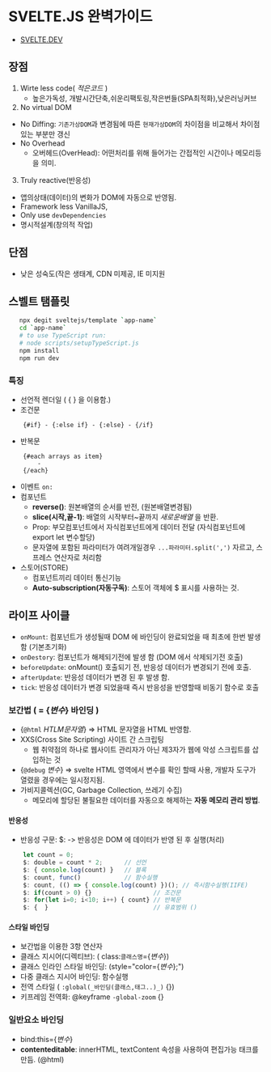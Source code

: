 # SVELTE.JS 완벽가이드

- [SVELTE.DEV](https://svelte.dev/)

## 장점

1) Wirte less code( _적은코드_ )
    - 높은가독성, 개발시간단축,쉬운리팩토링,작은번들(SPA최적화),낮은러닝커브
2) No virtual DOM

- No Diffing: `기존가상DOM`과 변경됨에 따른 `현재가상DOM`의 차이점을 비교해서 차이점있는 부분만 갱신
- No Overhead
  - 오버헤드(OverHead): 어떤처리를 위해 들어가는 간접적인 시간이나 메모리등을 의미.

 3) Truly reactive(반응성)

- 앱의상태(데이터)의 변화가 DOM에 자동으로 반영됨.
- Framework less VanillaJS,
- Only use `devDependencies`
- 명시적설계(창의적 작업)

## 단점

- 낮은 성숙도(작은 생태계, CDN 미제공, IE 미지원

## 스벨트 탬플릿

 ```sh
    npx degit sveltejs/template `app-name`
    cd `app-name`
    # to use TypeScript run:
    # node scripts/setupTypeScript.js
    npm install
    npm run dev
```

### 특징

- 선언적 렌더일 ( { } 을 이용함.)
- 조건문

```svelte
    {#if} - {:else if} - {:else} - {/if}
```

- 반복문

```svelte
    {#each arrays as item}
        - 
    {/each}
```

- 이벤트
    `on:`
- 컴포넌트
  - __reverse()__: 원본배열의 순서를 반전, (원본배열변경됨)
  - __slice(시작,끝-1)__: 배열의 시작부터~끝까지 _새로운배열_ 을 반환.
  - Prop: 부모컴포넌트에서 자식컴포넌트에게 데이터 전달 (자식컴포넌트에 export let 변수할당)
  - 문자열에 포함된 파라미터가 여려개일경우 `...파라미터.split(',')` 자르고, 스프레스 연산자로 처리함
- 스토어(STORE)
  - 컴포넌트끼리 데이터 통신기능
  - __Auto-subscription(자동구독)__: 스토어 객체에 $ 표시를 사용하는 것.

## 라이프 사이클

- `onMount`: 컴포넌트가 생성될때 DOM 에 바인딩이 완료되었을 때 최초에 한번 발생 함 (기본초기화)
- `onDestory`: 컴포넌트가 해제되기전에 발생 함 (DOM 에서 삭제되기전 호출)
- `beforeUpdate`: onMount() 호출되기 전,  반응성 데이터가 변경되기 전에 호출.
- `afterUpdate`: 반응성 데이터가 변경 된 후 발생 함.
- `tick`: 반응성 데이터가 변경 되었을때 즉시 반응성을 반영할때 비동기 함수로 호출

### 보간법 ( = {_변수_} 바인딩 )

- {`@html` _HTLM문자열_} => HTML 문자열을 HTML 반영함.
- XXS(Cross Site Scripting) 사이트 간 스크립팅
  - 웹 취약점의 하나로 웹사이트 관리자가 아닌 제3자가 웹에 악성 스크립트를 삽입하는 것
- {`@debug` _변수_} => svelte HTML 영역에서 변수를 확인 할때 사용, 개발자 도구가 열렸을 경우에는 일시정지됨.
- 가비지콜렉션(GC, Garbage Collection, 쓰레기 수집)
  - 메모리에 할당된 불필요한 데이터를 자동으호 해제하는 __자동 메모리 관리 방법__.

#### 반응성

- 반응성 구문: $: -> 반응성은 DOM 에 데이터가 반영 된 후 실행(처리)

```js
    let count = 0;
    $: double = count * 2;      // 선언
    $: { console.log(count) }   // 블록
    $: count, func()            // 함수실행
    $: count, (() => { console.log(count) })(); // 즉시함수실행(IIFE)
    $: if(count > 0) {}                 // 조건문
    $: for(let i=0; i<10; i++) { count} // 반복문
    $: {  }                             // 유효범위 ()
```

#### 스타일 바인딩

- 보간법을 이용한 3항 연산자
- 클래스 지시어(디렉티브):  ( class:`클래스명`={_변수_})
- 클래스 인라인 스타일 바인딩:  (style="color={_변수_};")
- 다중 클래스 지시어 바인딩: 함수실행
- 전역 스타일 ( `:global(_바인딩(클래스,태그..)_)` {})
- 키프레임 전역화: @keyframe `-global-zoom` {}

### 일반요소 바인딩

- bind:this={_변수_}
- __contenteditable__: innerHTML, textContent 속성을 사용하여 편집가능 태크를 만듬. (@html)
